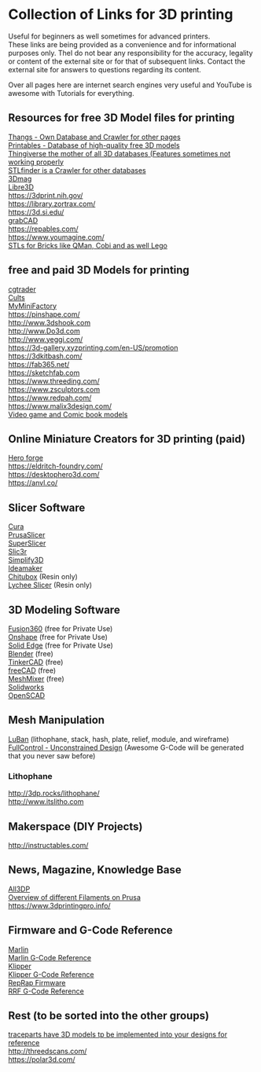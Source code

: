 # Collection of Links for 3D printing

Useful for beginners as well sometimes for advanced printers.  
These links are being provided as a convenience and for informational purposes only. TheI do not bear any responsibility for the accuracy, legality or content of the external site or for that of subsequent links. Contact the external site for answers to questions regarding its content.

Over all pages here are internet search engines very useful and YouTube is awesome with Tutorials for everything.

## Resources for free 3D Model files for printing
[Thangs - Own Database and Crawler for other pages](https://thangs.com)  
[Printables - Database of high-quality free 3D models](https://www.printables.com/)  
[Thingiverse the mother of all 3D databases (Features sometimes not working properly](https://thingiverse.com)  
[STLfinder is a Crawler for other databases](http://www.stlfinder.com)  
[3Dmag](http://3Dmag.org)  
[Libre3D](https://libre3d.com/)  
https://3dprint.nih.gov/  
https://library.zortrax.com/  
https://3d.si.edu/  
[grabCAD](https://grabcad.com/library)  
https://repables.com/  
https://www.youmagine.com/  
[STLs for Bricks like QMan, Cobi and as well Lego](https://www.ldraw.org/)  

## free and paid 3D Models for printing
[cgtrader](http://www.cgtrader.com)  
[Cults](https://Cults3d.com)  
[MyMiniFactory](https://www.myminifactory.com/)  
https://pinshape.com/  
http://www.3dshook.com  
http://www.Do3d.com  
http://www.yeggi.com/  
https://3d-gallery.xyzprinting.com/en-US/promotion  
https://3dkitbash.com/  
https://fab365.net/  
https://sketchfab.com  
https://www.threeding.com/  
https://www.zsculptors.com  
https://www.redpah.com/  
https://www.malix3design.com/  
[Video game and Comic book models](https://www.gambody.com/)  

## Online Miniature Creators for 3D printing (paid)
[Hero forge](https://www.heroforge.com/)  
https://eldritch-foundry.com/  
https://desktophero3d.com/  
https://anvl.co/  

## Slicer Software
[Cura](https://ultimaker.com/software/ultimaker-cura)  
[PrusaSlicer](https://github.com/prusa3d/PrusaSlicer)  
[SuperSlicer](https://github.com/supermerill/SuperSlicer)  
[Slic3r](https://slic3r.org/)  
[Simplify3D](https://www.simplify3d.com/)  
[Ideamaker](https://www.raise3d.com/ideamaker/)  
[Chitubox](https://www.chitubox.com/) (Resin only)  
[Lychee Slicer](https://mango3d.io/) (Resin only)  

## 3D Modeling Software
[Fusion360](https://www.autodesk.de/products/fusion-360/personal) (free for Private Use)  
[Onshape](https://www.onshape.com/en/products/free) (free for Private Use)  
[Solid Edge](https://solidedge.siemens.com/de/solutions/users/hobbyists-and-makers/) (free for Private Use)  
[Blender](https://www.blender.org/) (free)  
[TinkerCAD](https://www.tinkercad.com/) (free)  
[freeCAD](https://www.freecadweb.org/) (free)  
[MeshMixer](https://www.meshmixer.com/download.html) (free)  
[Solidworks](https://www.mbcad.de/solidworks-produkte/3dexperience-solidworks-privatlizenz/?fbclid=IwAR0iVw8LB3aDrWFmFiDeiyYulvEdLfl4hzY3s2SKPhZIJnG3nUwIvkwxP4I)  
[OpenSCAD](https://openscad.org/)  

## Mesh Manipulation
[LuBan](https://www.luban3d.com/) (lithophane, stack, hash, plate, relief, module, and wireframe)  
[FullControl - Unconstrained Design](https://fullcontrol.xyz/) (Awesome G-Code will be generated that you never saw before)

### Lithophane
http://3dp.rocks/lithophane/  
http://www.itslitho.com  

## Makerspace (DIY Projects)
http://instructables.com/  

## News, Magazine, Knowledge Base
[All3DP](https://www.all3dp.com/)  
[Overview of different Filaments on Prusa](https://help.prusa3d.com/en/materials)  
https://www.3dprintingpro.info/  

## Firmware and G-Code Reference
[Marlin](https://marlinfw.org/)  
[Marlin G-Code Reference](https://marlinfw.org/meta/gcode/)  
[Klipper](https://www.klipper3d.org/)  
[Klipper G-Code Reference](https://github.com/Klipper3d/klipper/blob/master/docs/G-Codes.md)  
[RepRap Firmware](https://configtool.reprapfirmware.org/Start)  
[RRF G-Code Reference](https://reprap.org/wiki/G-code)  

## Rest (to be sorted into the other groups)
[traceparts have 3D models tp be implemented into your designs for reference](https://www.traceparts.com/en)  
http://threedscans.com/  
https://polar3d.com/  
